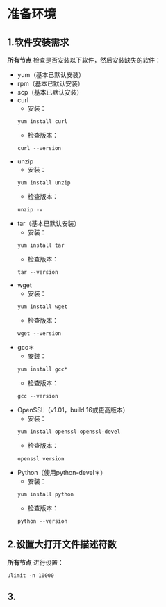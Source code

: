 准备环境
================================================================================
## 1.软件安装需求
**所有节点** 检查是否安装以下软件，然后安装缺失的软件：
+ yum（基本已默认安装）
+ rpm（基本已默认安装）
+ scp（基本已默认安装）
+ curl
    - 安装：
    ```shell
    yum install curl
    ```
    - 检查版本：
    ```shell
    curl --version
    ```
+ unzip
    - 安装：
    ```shell
    yum install unzip
    ```
    - 检查版本：
    ```shell
    unzip -v
    ```
+ tar（基本已默认安装）
    - 安装：
    ```shell
    yum install tar
    ```
    - 检查版本：
    ```shell 
    tar --version
    ```
+ wget
    - 安装：
    ```shell 
    yum install wget
    ```
    - 检查版本：
    ```
    wget --version
    ```
+ gcc＊
    - 安装：
    ```shell
    yum install gcc*
    ```
    - 检查版本：
    ```
    gcc --version
    ```
+ OpenSSL（v1.01，build 16或更高版本）
    - 安装：
    ```shell
    yum install openssl openssl-devel
    ```
    - 检查版本：
    ```shell
    openssl version
    ```
+ Python（使用python-devel＊）
    - 安装：
    ```shell
    yum install python
    ```
    - 检查版本：
    ```shell
    python --version
    ```

## 2.设置大打开文件描述符数
**所有节点** 进行设置：
```shell 
ulimit -n 10000
```

## 3.
